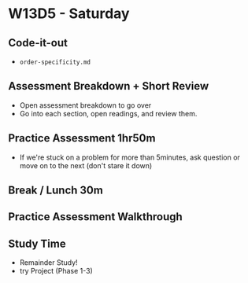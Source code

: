 # W13D5 - Saturday

## Code-it-out
- `order-specificity.md`

## Assessment Breakdown + Short Review
- Open assessment breakdown to go over
- Go into each section, open readings, and review them.

## Practice Assessment 1hr50m
- If we're stuck on a problem for more than 5minutes, ask question or move on to the next (don't stare it down)

## Break / Lunch 30m

## Practice Assessment Walkthrough

## Study Time
- Remainder Study!
- try Project (Phase 1-3)


